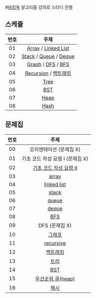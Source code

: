 #[바킹독](https://blog.encrypted.gg/) 알고리즘 강의로 스터디 진행

## 스케쥴

| 번호 |주제|
| :--: | :---: |
|  01  |[Array](https://blog.encrypted.gg/927?category=773649) / [Linked List](https://blog.encrypted.gg/932?category=773649)|
|  02  |[Stack](https://blog.encrypted.gg/933?category=773649) / [Queue](https://blog.encrypted.gg/934?category=773649) / [Deque](https://blog.encrypted.gg/935?category=773649)|
|  03  |[Graph](https://blog.encrypted.gg/1016?category=773649) / [DFS](https://blog.encrypted.gg/942?category=773649) / [BFS](https://blog.encrypted.gg/941?category=773649)|
|  04  |[Recursion](https://blog.encrypted.gg/943?category=773649) /  [백트래킹](https://blog.encrypted.gg/945?category=773649)|
|  05  |[Tree](https://blog.encrypted.gg/1019?category=773649)|
|  06  |[BST](https://blog.encrypted.gg/1013?category=773649)|
|  07  |[Heap](https://blog.encrypted.gg/1015?category=773649)|
|  08  |[Hash](https://blog.encrypted.gg/1009?category=773649)|
           


## 문제집

| 번호 |                                                    주제                                                    |
| :--: | :--------------------------------------------------------------------------------------------------------: |
|  00  |                                          오리엔테이션 (문제집 X)                                           |
|  01  |                                      기초 코드 작성 요령 I (문제집 X)                                      |
|  02  | [기초 코드 작성 요령 II](https://github.com/encrypted-def/basic-algo-lecture/blob/master/workbook/0x03.md) |
|  03  |         [array](https://github.com/encrypted-def/basic-algo-lecture/blob/master/workbook/0x03.md)          |
|  04  |      [linked list](https://github.com/encrypted-def/basic-algo-lecture/blob/master/workbook/0x04.md)       |
|  05  |         [stack](https://github.com/encrypted-def/basic-algo-lecture/blob/master/workbook/0x05.md)          |
|  06  |         [queue](https://github.com/encrypted-def/basic-algo-lecture/blob/master/workbook/0x06.md)          |
|  07  |         [deque](https://github.com/encrypted-def/basic-algo-lecture/blob/master/workbook/0x07.md)          |
|  08  |          [BFS](https://github.com/encrypted-def/basic-algo-lecture/blob/master/workbook/0x09.md)           |
|  09  |                                               DFS (문제집 X)                                               |
|  10  |         [그래프](https://github.com/encrypted-def/basic-algo-lecture/blob/master/workbook/0x18.md)         |
|  11  |       [recursive](https://github.com/encrypted-def/basic-algo-lecture/blob/master/workbook/0x0B.md)        |
|  12  |         [백트래킹](https://github.com/encrypted-def/basic-algo-lecture/blob/master/workbook/0x0C.md)          |
|  13  |          [트리](https://github.com/encrypted-def/basic-algo-lecture/blob/master/workbook/0x19.md)          |
|  14  |          [BST](https://github.com/encrypted-def/basic-algo-lecture/blob/master/workbook/0x16.md)           |
|  15  |   [우선순위 큐(heap)](https://github.com/encrypted-def/basic-algo-lecture/blob/master/workbook/0x17.md)    |
|  16  |          [해시](https://github.com/encrypted-def/basic-algo-lecture/blob/master/workbook/0x15.md)          |
